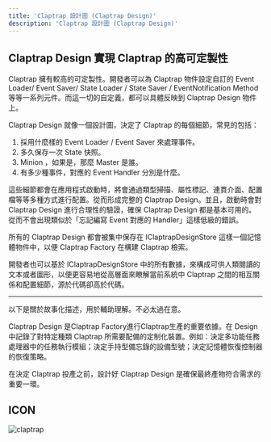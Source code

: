 ```yaml
---
title: 'Claptrap 設計圖 (Claptrap Design)'
description: 'Claptrap 設計圖 (Claptrap Design)'
---
```


## Claptrap Design 實現 Claptrap 的高可定製性

Claptrap 擁有較高的可定製性。開發者可以為 Claptrap 物件設定自訂的 Event Loader/ Event Saver/ State Loader / State Saver / EventNotification Method 等等一系列元件。而這一切的自定義，都可以具體反映到 Claptrap Design 物件上。

Claptrap Design 就像一個設計圖，決定了 Claptrap 的每個細節，常見的包括：

1. 採用什麼樣的 Event Loader / Event Saver 來處理事件。
2. 多久保存一次 State 快照。
3. Minion ，如果是，那麼 Master 是誰。
4. 有多少種事件，對應的 Event Handler 分別是什麼。

這些細節都會在應用程式啟動時，將會通過類型掃描、屬性標記、連貫介面、配置檔等等多種方式進行配置。從而形成完整的 Claptrap Design。並且，啟動時會對 Claptrap Design 進行合理性的驗證，確保 Claptrap Design 都是基本可用的。從而不會出現類似於「忘記編寫 Event 對應的 Handler」這樣低級的錯誤。

所有的 Claptrap Design 都會被集中保存在 IClaptrapDesignStore 這樣一個記憶體物件中，以便 Claptrap Factory 在構建 Claptrap 檢索。

開發者也可以基於 IClaptrapDesignStore 中的所有數據，來構成可供人類閱讀的文本或者圖形，以便更容易地從高層面來瞭解當前系統中 Claptrap 之間的相互關係和配置細節，源於代碼卻高於代碼。

---

以下是關於故事化描述，用於輔助理解。不必太過在意。

Claptrap Design 是Claptrap Factory進行Claptrap生產的重要依據。在 Design 中記錄了對特定種類 Claptrap 所需要配備的定制化裝置。例如：決定多功能任務處理器中的任務執行模組；決定手持型備忘錄的設備型號；決定記憶體恢復控制器的恢復策略。

在決定 Claptrap 投產之前，設計好 Claptrap Design 是確保最終產物符合需求的重要一環。

## ICON

![claptrap](/images/claptrap_icons/claptrap_design.svg)
